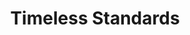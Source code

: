 ---
ee_id_thing: '151'
site: '1'
type: '2'
inv_num: 2010-089
add_credit:
url: 2010-089-timeless-standards-4
title: Timeless Standards
year: '2010'
display_year: '2010'
medium: Inkjet on Comtex
dims: 56 x 40 inches
pitch:
ps:
live_url:
youtube:
https://github.com/coryarcangel/alu:
imgs: timeless-standards-2010-089-full-cropped-database-ropac.jpg
subheading:
download:
commission:
related:
layout: things-i-made
---
